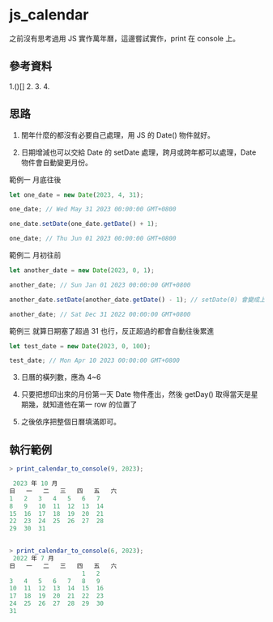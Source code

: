 # js_calendar

之前沒有思考過用 JS 實作萬年曆，這邊嘗試實作，print 在 console 上。

## 參考資料
1.()[]
2.
3.
4. 

## 思路

1. 閏年什麼的都沒有必要自己處理，用 JS 的 Date() 物件就好。

2. 日期增減也可以交給 Date 的 setDate 處理，跨月或跨年都可以處理，Date 物件會自動變更月份。

範例一 月底往後

```javascript
let one_date = new Date(2023, 4, 31);

one_date; // Wed May 31 2023 00:00:00 GMT+0800

one_date.setDate(one_date.getDate() + 1);

one_date; // Thu Jun 01 2023 00:00:00 GMT+0800

```

範例二 月初往前

```javascript
let another_date = new Date(2023, 0, 1);

another_date; // Sun Jan 01 2023 00:00:00 GMT+0800

another_date.setDate(another_date.getDate() - 1); // setDate(0) 會變成上個月的最後一天

another_date; // Sat Dec 31 2022 00:00:00 GMT+0800 
```

範例三 就算日期塞了超過 31 也行，反正超過的都會自動往後累進

```javascript
let test_date = new Date(2023, 0, 100);

test_date; // Mon Apr 10 2023 00:00:00 GMT+0800

```

3. 日曆的橫列數，應為 4~6

4. 只要把想印出來的月份第一天 Date 物件產出，然後 getDay() 取得當天是星期幾，就知道他在第一 row 的位置了

5. 之後依序把整個日曆填滿即可。


## 執行範例

```javascript
> print_calendar_to_console(9, 2023);

 2023 年 10 月
日	一	二	三	四	五	六
1	2	3	4	5	6	7
8	9	10	11	12	13	14
15	16	17	18	19	20	21
22	23	24	25	26	27	28
29	30	31	 	 	 	 
 	 	 	 	 

> print_calendar_to_console(6, 2023);
 2022 年 7 月
日	一	二	三	四	五	六
 	 	 	 	 	1	2
3	4	5	6	7	8	9
10	11	12	13	14	15	16
17	18	19	20	21	22	23
24	25	26	27	28	29	30
31	 	 	 	 	 	 



```
